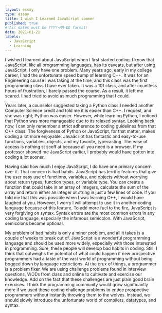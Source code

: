 ```yaml
---
layout: essay
type: essay
title: I wish I Learned JavaScript sooner
published: true
# All dates must be YYYY-MM-DD format!
date: 2021-01-21
labels:
  - JavaScript
  - Learning
---
```

I wished I learned about JavaScript when I first started coding. I know that JavaScript, like all programming languages, has its caveats, but after using JavaScript, I only have one problem. Many years ago, early in my college career, I had the unfortunate speed bump of learning C++. It was for an Engineering course I was taking at the time, and this class was the first programming class I have ever taken. It was a 101 class, and after countless hours of frustration, I barely passed the course. As a result, it left me scared. I had tried to avoid as much programming that I could.

Years later, a counselor suggested taking a Python class I needed another Computer Science credit and told me it is easier than C++. I request, and she was right; Python was easier. However, while learning Python, I noticed that Python was more manageable due to its relaxed syntax. Looking back now, I can only remember a strict adherence to coding guidelines from that C++ class. The forgiveness of Python or JavaScript, for that matter, makes coding a lot more enjoyable. JavaScript has fantastic and easy-to-use functions, variables, objects, and my favorite, typecasting. The ease of access is nothing st scoff at because all you need is a browser. If my professor showed me JavaScript earlier, I probably would have gotten into coding a lot sooner.

Having said how much I enjoy JavaScript, I do have one primary concern over it. That concern is bad habits. JavaScript has terrific features that give the user easy use of functions, variables, and objects without worrying about return types, function types, or variable type. You can create a function that could take in an array of integers, calculate the sum of the array and return either an integer or string in just a few lines of code. If you told me that this was possible when I was learning C++, I would have laughed at you. However, I worry I will attempt to use it in another coding language because of this feature. To add more fuel to the fire, JavaScript is very forgiving on syntax. Syntax errors are the most common errors in any coding language, especially the infamous semicolon. With JavaScript, semicolons become optional.

My problem of bad habits is only a minor problem, and all it takes is a couple of weeks to break out of. JavaScript is a wonderful programming language and should be used more widely, especially with those interested in programming. Sure, these people will develop bad habits in coding. Still, I think that outweighs the potential of what could happen if new prospective programmers had a taste of the vast world of programming without being bogged down by language restrictions. At the crux of things, a programmer is a problem fixer.  We are using challenge problems found in interview questions, WODs from class and online to cultivate and exercise our knowledge. Add on the fact that these challenges are just plain good brain exercises. I think the programming community would grow significantly more if we used these coding challenge problems to entice prospective programmers without instantly throwing them to the wolves. Instead, we should slowly introduce the unfortunate world of compilers, datatypes, and syntax.
